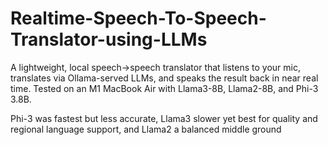 # Realtime-Speech-To-Speech-Translator-using-LLMs

A lightweight, local speech→speech translator that listens to your mic, translates via Ollama-served LLMs, and speaks the result back in near real time. 
Tested on an M1 MacBook Air with Llama3-8B, Llama2-8B, and Phi-3 3.8B.

Phi-3 was fastest but less accurate, Llama3 slower yet best for quality and regional language support, and Llama2 a balanced middle ground
